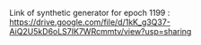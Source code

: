 Link of synthetic generator for epoch 1199 : https://drive.google.com/file/d/1kK_g3Q37-AiQ2U5kD6oLS7IK7WRcmmtv/view?usp=sharing
